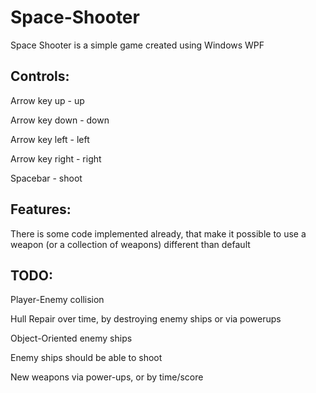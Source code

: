 # Space-Shooter

Space Shooter is a simple game created using Windows WPF

## Controls:
Arrow key up  - up

Arrow key down - down

Arrow key left - left

Arrow key right - right

Spacebar - shoot

## Features:
There is some code implemented already, that make it possible to use a weapon (or a collection of weapons) different than default

## TODO:

Player-Enemy collision

Hull Repair over time, by destroying enemy ships or via powerups

Object-Oriented enemy ships

Enemy ships should be able to shoot

New weapons via power-ups, or by time/score
